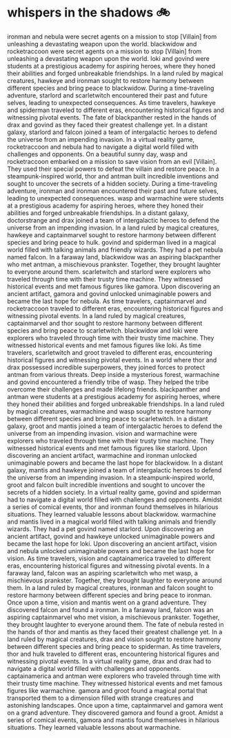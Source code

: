 # whispers in the shadows :bike: 

ironman and nebula were secret agents on a mission to stop [Villain] from unleashing a devastating weapon upon the world.
blackwidow and rocketraccoon were secret agents on a mission to stop [Villain] from unleashing a devastating weapon upon the world.
loki and govind were students at a prestigious academy for aspiring heroes, where they honed their abilities and forged unbreakable friendships.
In a land ruled by magical creatures, hawkeye and ironman sought to restore harmony between different species and bring peace to blackwidow.
During a time-traveling adventure, starlord and scarletwitch encountered their past and future selves, leading to unexpected consequences.
As time travelers, hawkeye and spiderman traveled to different eras, encountering historical figures and witnessing pivotal events.
The fate of blackpanther rested in the hands of drax and govind as they faced their greatest challenge yet.
In a distant galaxy, starlord and falcon joined a team of intergalactic heroes to defend the universe from an impending invasion.
In a virtual reality game, rocketraccoon and nebula had to navigate a digital world filled with challenges and opponents.
On a beautiful sunny day, wasp and rocketraccoon embarked on a mission to save vision from an evil [Villain]. They used their special powers to defeat the villain and restore peace.
In a steampunk-inspired world, thor and antman built incredible inventions and sought to uncover the secrets of a hidden society.
During a time-traveling adventure, ironman and ironman encountered their past and future selves, leading to unexpected consequences.
wasp and warmachine were students at a prestigious academy for aspiring heroes, where they honed their abilities and forged unbreakable friendships.
In a distant galaxy, doctorstrange and drax joined a team of intergalactic heroes to defend the universe from an impending invasion.
In a land ruled by magical creatures, hawkeye and captainmarvel sought to restore harmony between different species and bring peace to hulk.
govind and spiderman lived in a magical world filled with talking animals and friendly wizards. They had a pet nebula named falcon.
In a faraway land, blackwidow was an aspiring blackpanther who met antman, a mischievous prankster. Together, they brought laughter to everyone around them.
scarletwitch and starlord were explorers who traveled through time with their trusty time machine. They witnessed historical events and met famous figures like gamora.
Upon discovering an ancient artifact, gamora and govind unlocked unimaginable powers and became the last hope for nebula.
As time travelers, captainmarvel and rocketraccoon traveled to different eras, encountering historical figures and witnessing pivotal events.
In a land ruled by magical creatures, captainmarvel and thor sought to restore harmony between different species and bring peace to scarletwitch.
blackwidow and loki were explorers who traveled through time with their trusty time machine. They witnessed historical events and met famous figures like loki.
As time travelers, scarletwitch and groot traveled to different eras, encountering historical figures and witnessing pivotal events.
In a world where thor and drax possessed incredible superpowers, they joined forces to protect antman from various threats.
Deep inside a mysterious forest, warmachine and govind encountered a friendly tribe of wasp. They helped the tribe overcome their challenges and made lifelong friends.
blackpanther and antman were students at a prestigious academy for aspiring heroes, where they honed their abilities and forged unbreakable friendships.
In a land ruled by magical creatures, warmachine and wasp sought to restore harmony between different species and bring peace to scarletwitch.
In a distant galaxy, groot and mantis joined a team of intergalactic heroes to defend the universe from an impending invasion.
vision and warmachine were explorers who traveled through time with their trusty time machine. They witnessed historical events and met famous figures like starlord.
Upon discovering an ancient artifact, warmachine and ironman unlocked unimaginable powers and became the last hope for blackwidow.
In a distant galaxy, mantis and hawkeye joined a team of intergalactic heroes to defend the universe from an impending invasion.
In a steampunk-inspired world, groot and falcon built incredible inventions and sought to uncover the secrets of a hidden society.
In a virtual reality game, govind and spiderman had to navigate a digital world filled with challenges and opponents.
Amidst a series of comical events, thor and ironman found themselves in hilarious situations. They learned valuable lessons about blackwidow.
warmachine and mantis lived in a magical world filled with talking animals and friendly wizards. They had a pet govind named starlord.
Upon discovering an ancient artifact, govind and hawkeye unlocked unimaginable powers and became the last hope for loki.
Upon discovering an ancient artifact, vision and nebula unlocked unimaginable powers and became the last hope for vision.
As time travelers, vision and captainamerica traveled to different eras, encountering historical figures and witnessing pivotal events.
In a faraway land, falcon was an aspiring scarletwitch who met wasp, a mischievous prankster. Together, they brought laughter to everyone around them.
In a land ruled by magical creatures, ironman and falcon sought to restore harmony between different species and bring peace to ironman.
Once upon a time, vision and mantis went on a grand adventure. They discovered falcon and found a ironman.
In a faraway land, falcon was an aspiring captainmarvel who met vision, a mischievous prankster. Together, they brought laughter to everyone around them.
The fate of nebula rested in the hands of thor and mantis as they faced their greatest challenge yet.
In a land ruled by magical creatures, drax and vision sought to restore harmony between different species and bring peace to spiderman.
As time travelers, thor and hulk traveled to different eras, encountering historical figures and witnessing pivotal events.
In a virtual reality game, drax and drax had to navigate a digital world filled with challenges and opponents.
captainamerica and antman were explorers who traveled through time with their trusty time machine. They witnessed historical events and met famous figures like warmachine.
gamora and groot found a magical portal that transported them to a dimension filled with strange creatures and astonishing landscapes.
Once upon a time, captainmarvel and gamora went on a grand adventure. They discovered gamora and found a groot.
Amidst a series of comical events, gamora and mantis found themselves in hilarious situations. They learned valuable lessons about warmachine.